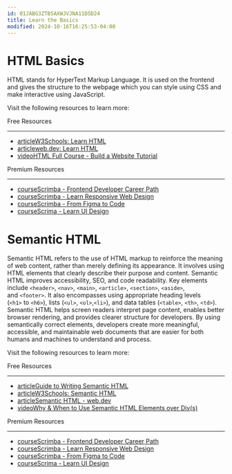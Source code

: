 ```yaml
---
id: 01JABG3ZTB5AXWJVJNA11D5D24
title: Learn the Basics
modified: 2024-10-16T16:25:53-04:00
---
```

# HTML Basics

HTML stands for HyperText Markup Language. It is used on the frontend and gives the structure to the webpage which you can style using CSS and make interactive using JavaScript.

Visit the following resources to learn more:

Free Resources

---

- [articleW3Schools: Learn HTML](https://www.w3schools.com/html/html_intro.asp)
- [articleweb.dev: Learn HTML](https://web.dev/learn/html)
- [videoHTML Full Course - Build a Website Tutorial](https://www.youtube.com/watch?v=kUMe1FH4CHE)

Premium Resources

---

- [courseScrimba - Frontend Developer Career Path](https://v2.scrimba.com/the-frontend-developer-career-path-c0j?via=roadmap)
- [courseScrimba - Learn Responsive Web Design](https://v2.scrimba.com/learn-responsive-web-design-c029?via=roadmap)
- [courseScrimba - From Figma to Code](https://v2.scrimba.com/from-figma-to-code-c02f?via=roadmap)
- [courseScrima - Learn UI Design](https://v2.scrimba.com/learn-ui-design-c024?via=roadmap)

# Semantic HTML

Semantic HTML refers to the use of HTML markup to reinforce the meaning of web content, rather than merely defining its appearance. It involves using HTML elements that clearly describe their purpose and content. Semantic HTML improves accessibility, SEO, and code readability. Key elements include `<header>`, `<nav>`, `<main>`, `<article>`, `<section>`, `<aside>`, and `<footer>`. It also encompasses using appropriate heading levels (`<h1>` to `<h6>`), lists (`<ul>`, `<ol>`,`<li>`), and data tables (`<table>`, `<th>`, `<td>`). Semantic HTML helps screen readers interpret page content, enables better browser rendering, and provides clearer structure for developers. By using semantically correct elements, developers create more meaningful, accessible, and maintainable web documents that are easier for both humans and machines to understand and process.

Visit the following resources to learn more:

Free Resources

---

- [articleGuide to Writing Semantic HTML](https://cs.fyi/guide/writing-semantic-html)
- [articleW3Schools: Semantic HTML](https://www.w3schools.com/html/html5_semantic_elements.asp)
- [articleSemantic HTML - web.dev](https://web.dev/learn/html/semantic-html/)
- [videoWhy & When to Use Semantic HTML Elements over Div(s)](https://www.youtube.com/watch?v=bOUhq46fd5g)

Premium Resources

---

- [courseScrimba - Frontend Developer Career Path](https://v2.scrimba.com/the-frontend-developer-career-path-c0j?via=roadmap)
- [courseScrimba - Learn Responsive Web Design](https://v2.scrimba.com/learn-responsive-web-design-c029?via=roadmap)
- [courseScrimba - From Figma to Code](https://v2.scrimba.com/from-figma-to-code-c02f?via=roadmap)
- [courseScrima - Learn UI Design](https://v2.scrimba.com/learn-ui-design-c024?via=roadmap)